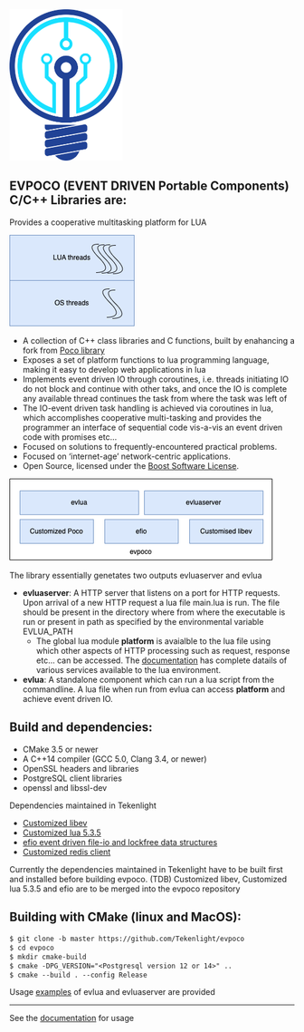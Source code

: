 <img src="doc/images/logotk.png" width="200"/>


EVPOCO (EVENT DRIVEN Portable Components) C/C++ Libraries are:
---------------------------------------------

Provides a cooperative multitasking platform for LUA

![alt text][thread_model]

- A collection of C++ class libraries and C functions, built by enahancing a fork from [Poco library](https://github.com/pocoproject/poco)
- Exposes a set of platform functions to lua programming language, making it easy to develop web applications in lua
- Implements event driven IO through coroutines, i.e. threads initiating IO do not block and continue with other taks, and once the IO is complete any available thread continues the task from where the task was left of
- The IO-event driven task handling is achieved via coroutines in lua, which accomplishes cooperative multi-tasking and provides the programmer an interface of sequential code vis-a-vis an event driven code with promises etc...
- Focused on solutions to frequently-encountered practical problems.
- Focused on ‘internet-age’ network-centric applications.
- Open Source, licensed under the [Boost Software License](https://spdx.org/licenses/BSL-1.0).

![alt text][overview]

The library essentially genetates two outputs evluaserver and evlua
- **evluaserver**: A HTTP server that listens on a port for HTTP requests. Upon arrival of a new HTTP request a lua file main.lua is run. The file should be present in the directory where from where the executable is run or present in path as specified by the environmental variable EVLUA_PATH
	- The global lua module **platform** is avaialble to the lua file using which other aspects of HTTP processing such as request, response etc... can be accessed. The [documentation](https://github.com/Tekenlight/evpoco/wiki) has complete datails of various services available to the lua environment.
- **evlua**: A standalone component which can run a lua script from the commandline. A lua file when run from evlua can access **platform** and achieve event driven IO.

Build and dependencies:
---------------------------------------------

- CMake 3.5 or newer
- A C++14 compiler (GCC 5.0, Clang 3.4, or newer)
- OpenSSL headers and libraries
- PostgreSQL client libraries  
- openssl and libssl-dev

Dependencies maintained in Tekenlight
- [Customized libev](https://github.com/Tekenlight/libev)
- [Customized lua 5.3.5](https://github.com/Tekenlight/lua)
- [efio event driven file-io and lockfree data structures](https://github.com/Tekenlight/efio)
- [Customized redis client](https://github.com/Tekenlight/hiredis)

Currently the dependencies maintained in Tekenlight have to be built first and installed before building evpoco.
(TDB) Customized libev, Customized lua 5.3.5 and efio are to be merged into the evpoco repository

Building with CMake (linux and MacOS):
-------
```
$ git clone -b master https://github.com/Tekenlight/evpoco  
$ cd evpoco  
$ mkdir cmake-build  
$ cmake -DPG_VERSION="<Postgresql version 12 or 14>" ..  
$ cmake --build . --config Release  
```

Usage [examples](https://github.com/Tekenlight/evpoco/tree/master/evluaserver/samples/LUA/src) of evlua and evluaserver are provided

----
See the [documentation](https://github.com/Tekenlight/evpoco/wiki) for usage

[overview]: doc/images/Overview.png "evpoco Overview"
[thread_model]: doc/images/LUA_THREADS.png "Thread model"
